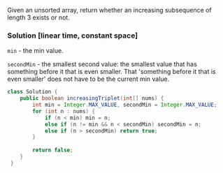 Given an unsorted array, return whether an increasing subsequence of length 3 exists or not.

### Solution [linear time, constant space]

`min` - the min value.

`secondMin` - the smallest second value: the smallest value that has something before it that is even smaller. That 'something before it that is even smaller' does not have to be the current min value.


```java
class Solution {
    public boolean increasingTriplet(int[] nums) {
        int min = Integer.MAX_VALUE, secondMin = Integer.MAX_VALUE;
        for (int n : nums) {
            if (n < min) min = n;
            else if (n != min && n < secondMin) secondMin = n;            
            else if (n > secondMin) return true;
        }
        
        return false;
    }
 }
 ```
